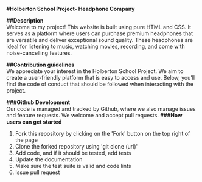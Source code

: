 **#Holberton School Project- Headphone Company**   

**##Description**  
Welcome to my project! This website is built using pure HTML and CSS. It serves as a platform where users can purchase premium headphones that are versatile and deliver exceptional sound quality. These headphones are ideal for listening to music, watching movies, recording, and come with noise-cancelling features.  

**##Contribution guidelines**  
We appreciate your interest in the Holberton School Project. We aim to create a user-friendly platform that is easy to access and use. Below, you’ll find the code of conduct that should be followed when interacting with the project.  

**###Github Development**  
Our code is managed and tracked by Github, where we also manage issues and feature requests. We welcome and accept pull requests.
**###How users can get started**  
1. Fork this repository by clicking on the 'Fork' button on the top right of the page
2. Clone the forked repository using 'git clone (url)'
3. Add code, and if it should be tested, add tests
4. Update the documentation
5. Make sure the test suite is valid and code lints
6. Issue pull request
